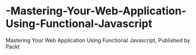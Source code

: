 # -Mastering-Your-Web-Application-Using-Functional-Javascript
 Mastering Your Web Application Using Functional Javascript, Published by Packt
